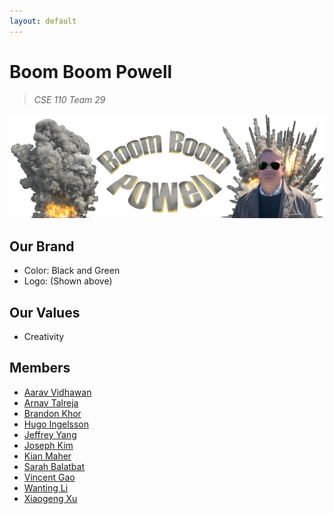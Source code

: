 ```yaml
---
layout: default
---
```

# **Boom Boom Powell**

> *CSE 110 Team 29*

![logo](./image.png)

## Our Brand
- Color: Black and Green 
- Logo: (Shown above) 

## Our Values

- Creativity

## Members
- [Aarav Vidhawan](https://github.com/orgs/cse110-sp25-group29/people/a-vidhawan)
- [Arnav Talreja](https://github.com/ArnavTalreja)
- [Brandon Khor](https://github.com/orgs/cse110-sp25-group29/people/brandonkhor)
- [Hugo Ingelsson](https://github.com/orgs/cse110-sp25-group29/people/HugoIngelsson)
- [Jeffrey Yang](https://github.com/jey013ucsd)
- [Joseph Kim](https://github.com/orgs/cse110-sp25-group29/people/jowiik)
- [Kian Maher](https://github.com/kimaher)
- [Sarah Balatbat](https://github.com/orgs/cse110-sp25-group29/people/sbalatbat)
- [Vincent Gao](https://github.com/Vincent-the-swimmer)
- [Wanting Li](https://github.com/alkane7)
- [Xiaogeng Xu](https://github.com/orgs/cse110-sp25-group29/people/OctFog)
